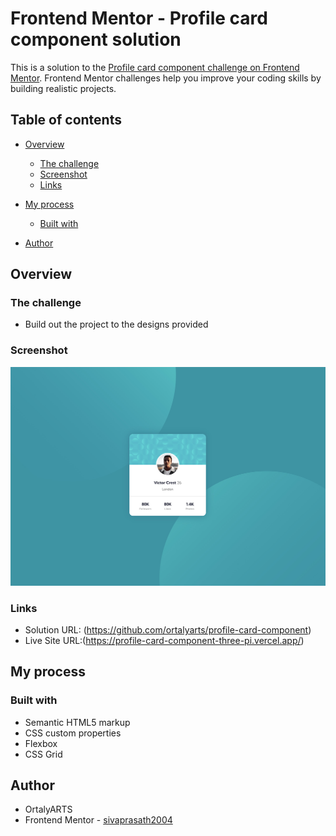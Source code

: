 # Frontend Mentor - Profile card component solution

This is a solution to the [Profile card component challenge on Frontend Mentor](https://www.frontendmentor.io/challenges/profile-card-component-cfArpWshJ). Frontend Mentor challenges help you improve your coding skills by building realistic projects. 

## Table of contents

- [Overview](#overview)
  - [The challenge](#the-challenge)
  - [Screenshot](#screenshot)
  - [Links](#links)
- [My process](#my-process)
  - [Built with](#built-with)

- [Author](#author)


## Overview

### The challenge

- Build out the project to the designs provided

### Screenshot

![](images/screenshot.jpg)


### Links

- Solution URL: (https://github.com/ortalyarts/profile-card-component)
- Live Site URL:(https://profile-card-component-three-pi.vercel.app/)

## My process


### Built with

- Semantic HTML5 markup
- CSS custom properties
- Flexbox
- CSS Grid

## Author

- OrtalyARTS
- Frontend Mentor - [sivaprasath2004](https://github.com/sivaprasath2004)
